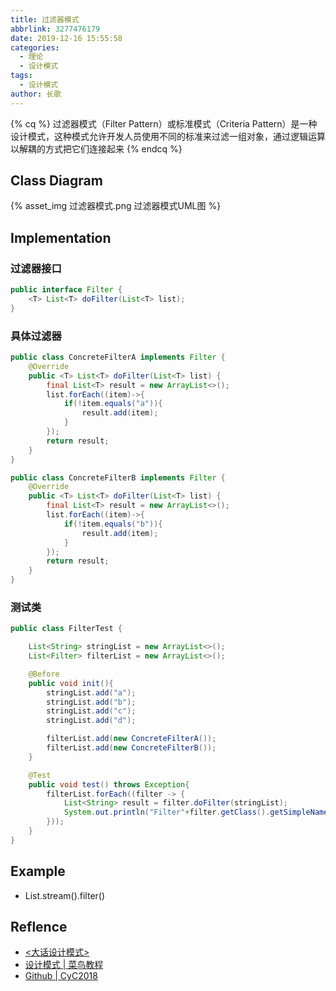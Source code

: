 ```yaml
---
title: 过滤器模式
abbrlink: 3277476179
date: 2019-12-16 15:55:58
categories:
  - 理论
  - 设计模式
tags:
  - 设计模式
author: 长歌
---
```


{% cq %}
过滤器模式（Filter Pattern）或标准模式（Criteria Pattern）是一种设计模式，这种模式允许开发人员使用不同的标准来过滤一组对象，通过逻辑运算以解耦的方式把它们连接起来
{% endcq %}
<!-- More -->
## Class Diagram
{% asset_img 过滤器模式.png 过滤器模式UML图 %}

## Implementation
### 过滤器接口
```java
public interface Filter {
    <T> List<T> doFilter(List<T> list);
}
```
### 具体过滤器
```java
public class ConcreteFilterA implements Filter {
    @Override
    public <T> List<T> doFilter(List<T> list) {
        final List<T> result = new ArrayList<>();
        list.forEach((item)->{
            if(!item.equals("a")){
                result.add(item);
            }
        });
        return result;
    }
}

public class ConcreteFilterB implements Filter {
    @Override
    public <T> List<T> doFilter(List<T> list) {
        final List<T> result = new ArrayList<>();
        list.forEach((item)->{
            if(!item.equals("b")){
                result.add(item);
            }
        });
        return result;
    }
}
```

### 测试类
```java
public class FilterTest {

    List<String> stringList = new ArrayList<>();
    List<Filter> filterList = new ArrayList<>();

    @Before
    public void init(){
        stringList.add("a");
        stringList.add("b");
        stringList.add("c");
        stringList.add("d");

        filterList.add(new ConcreteFilterA());
        filterList.add(new ConcreteFilterB());
    }

    @Test
    public void test() throws Exception{
        filterList.forEach((filter -> {
            List<String> result = filter.doFilter(stringList);
            System.out.println("Filter"+filter.getClass().getSimpleName()+" : "+result.toString());
        }));
    }
}
```

## Example
- List.stream().filter()

## Reflence
- [<大话设计模式>](https://book.douban.com/subject/2334288/)
- [设计模式 | 菜鸟教程](https://www.runoob.com/design-pattern/design-pattern-tutorial.html)
- [Github | CyC2018](https://github.com/CyC2018/CS-Notes/blob/master/notes/%E8%AE%BE%E8%AE%A1%E6%A8%A1%E5%BC%8F%20-%20%E7%9B%AE%E5%BD%95.md)